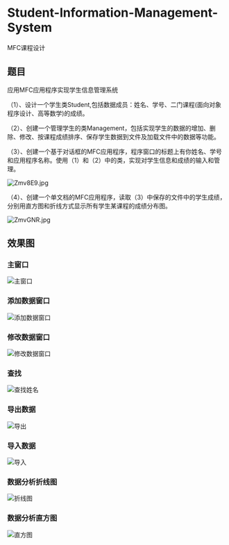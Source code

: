 # Student-Information-Management-System
MFC课程设计
## 题目

应用MFC应用程序实现学生信息管理系统

（1）、设计一个学生类Student,包括数据成员：姓名、学号、二门课程(面向对象程序设计、高等数学)的成绩。

（2）、创建一个管理学生的类Management，包括实现学生的数据的增加、删除、修改、按课程成绩排序、保存学生数据到文件及加载文件中的数据等功能。

（3）、创建一个基于对话框的MFC应用程序，程序窗口的标题上有你姓名、学号和应用程序名称。使用（1）和（2）中的类，实现对学生信息和成绩的输入和管理。

![Zmv8E9.jpg](https://imgconvert.csdnimg.cn/aHR0cHM6Ly9zMi5heDF4LmNvbS8yMDE5LzA2LzI3L1ptdjhFOS5qcGc)

（4）、创建一个单文档的MFC应用程序，读取（3）中保存的文件中的学生成绩，分别用直方图和折线方式显示所有学生某课程的成绩分布图。

![ZmvGNR.jpg](https://imgconvert.csdnimg.cn/aHR0cHM6Ly9zMi5heDF4LmNvbS8yMDE5LzA2LzI3L1ptdkdOUi5qcGc)

## 效果图
### 主窗口
![主窗口
](https://img-blog.csdnimg.cn/20190706095146653.PNG?x-oss-process=image/watermark,type_ZmFuZ3poZW5naGVpdGk,shadow_10,text_aHR0cHM6Ly9ibG9nLmNzZG4ubmV0L3FxXzQzNDkyMzI3,size_16,color_FFFFFF,t_70)
### 添加数据窗口
![添加数据窗口](https://img-blog.csdnimg.cn/2019070609523417.PNG?x-oss-process=image/watermark,type_ZmFuZ3poZW5naGVpdGk,shadow_10,text_aHR0cHM6Ly9ibG9nLmNzZG4ubmV0L3FxXzQzNDkyMzI3,size_16,color_FFFFFF,t_70)
### 修改数据窗口
![修改数据窗口](https://img-blog.csdnimg.cn/20190706095305963.PNG?x-oss-process=image/watermark,type_ZmFuZ3poZW5naGVpdGk,shadow_10,text_aHR0cHM6Ly9ibG9nLmNzZG4ubmV0L3FxXzQzNDkyMzI3,size_16,color_FFFFFF,t_70)
### 查找
![查找姓名](https://img-blog.csdnimg.cn/20190706095354649.PNG?x-oss-process=image/watermark,type_ZmFuZ3poZW5naGVpdGk,shadow_10,text_aHR0cHM6Ly9ibG9nLmNzZG4ubmV0L3FxXzQzNDkyMzI3,size_16,color_FFFFFF,t_70)
### 导出数据
![导出](https://img-blog.csdnimg.cn/20190706095439635.PNG?x-oss-process=image/watermark,type_ZmFuZ3poZW5naGVpdGk,shadow_10,text_aHR0cHM6Ly9ibG9nLmNzZG4ubmV0L3FxXzQzNDkyMzI3,size_16,color_FFFFFF,t_70)
### 导入数据
![导入](https://img-blog.csdnimg.cn/20190706095508380.PNG?x-oss-process=image/watermark,type_ZmFuZ3poZW5naGVpdGk,shadow_10,text_aHR0cHM6Ly9ibG9nLmNzZG4ubmV0L3FxXzQzNDkyMzI3,size_16,color_FFFFFF,t_70)
### 数据分析折线图
![折线图](https://img-blog.csdnimg.cn/20190706095546826.PNG?x-oss-process=image/watermark,type_ZmFuZ3poZW5naGVpdGk,shadow_10,text_aHR0cHM6Ly9ibG9nLmNzZG4ubmV0L3FxXzQzNDkyMzI3,size_16,color_FFFFFF,t_70)
### 数据分析直方图
![直方图](https://img-blog.csdnimg.cn/20190706095614731.PNG?x-oss-process=image/watermark,type_ZmFuZ3poZW5naGVpdGk,shadow_10,text_aHR0cHM6Ly9ibG9nLmNzZG4ubmV0L3FxXzQzNDkyMzI3,size_16,color_FFFFFF,t_70)
